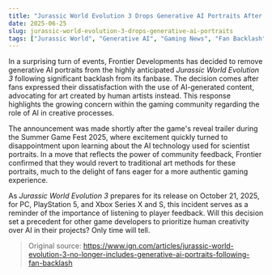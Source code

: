 ```yaml
---
title: "Jurassic World Evolution 3 Drops Generative AI Portraits After Fan Outcry"
date: 2025-06-25
slug: jurassic-world-evolution-3-drops-generative-ai-portraits
tags: ["Jurassic World", "Generative AI", "Gaming News", "Fan Backlash"]
---
```


In a surprising turn of events, Frontier Developments has decided to remove generative AI portraits from the highly anticipated *Jurassic World Evolution 3* following significant backlash from its fanbase. The decision comes after fans expressed their dissatisfaction with the use of AI-generated content, advocating for art created by human artists instead. This response highlights the growing concern within the gaming community regarding the role of AI in creative processes.

The announcement was made shortly after the game's reveal trailer during the Summer Game Fest 2025, where excitement quickly turned to disappointment upon learning about the AI technology used for scientist portraits. In a move that reflects the power of community feedback, Frontier confirmed that they would revert to traditional art methods for these portraits, much to the delight of fans eager for a more authentic gaming experience.

As *Jurassic World Evolution 3* prepares for its release on October 21, 2025, for PC, PlayStation 5, and Xbox Series X and S, this incident serves as a reminder of the importance of listening to player feedback. Will this decision set a precedent for other game developers to prioritize human creativity over AI in their projects? Only time will tell.

> Original source: https://www.ign.com/articles/jurassic-world-evolution-3-no-longer-includes-generative-ai-portraits-following-fan-backlash